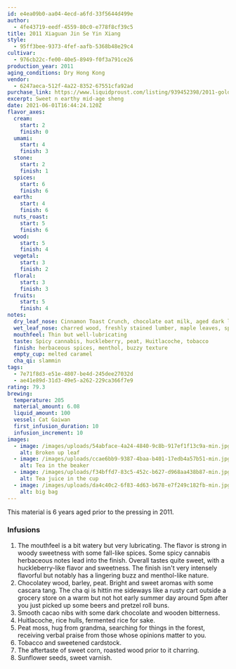 ```yaml
---
id: e4ea09b0-aa04-4ecd-a6fd-33f5644d499e
author:
  - 4fe43719-eedf-4559-80c0-e778f8cf39c5
title: 2011 Xiaguan Jin Se Yin Xiang
style:
  - 95ff3bee-9373-4fef-aafb-5368b48e29c4
cultivar:
  - 976cb22c-fe00-40e5-8949-f0f3a791ce26
production_year: 2011
aging_conditions: Dry Hong Kong
vendor:
  - 6247aeca-512f-4a22-8352-67551cfa92ad
purchase_link: https://www.liquidproust.com/listing/939452398/2011-golden-xiaguan-sampler-60g
excerpt: Sweet n earthy mid-age sheng
date: 2021-06-01T16:44:24.120Z
flavor_axes:
  cream:
    start: 2
    finish: 0
  umami:
    start: 4
    finish: 3
  stone:
    start: 2
    finish: 1
  spices:
    start: 6
    finish: 6
  earth:
    start: 4
    finish: 6
  nuts_roast:
    start: 5
    finish: 6
  wood:
    start: 5
    finish: 4
  vegetal:
    start: 3
    finish: 2
  floral:
    start: 3
    finish: 3
  fruits:
    start: 5
    finish: 4
notes:
  dry_leaf_nose: Cinnamon Toast Crunch, chocolate oat milk, aged dark lumber
  wet_leaf_nose: charred wood, freshly stained lumber, maple leaves, spicy grass
  mouthfeel: Thin but well-lubricating
  taste: Spicy cannabis, huckleberry, peat, Huitlacoche, tobacco
  finish: herbaceous spices, menthol, buzzy texture
  empty_cup: melted caramel
  cha_qi: slammin
tags:
  - 7e71f8d3-e51e-4807-be4d-245dee27032d
  - ae41e89d-31d3-49e5-a262-229ca366f7e9
rating: 79.3
brewing:
  temperature: 205
  material_amount: 6.08
  liquid_amount: 100
  vessel: Cat Gaiwan
  first_infusion_duration: 10
  infusion_increment: 10
images:
  - image: /images/uploads/54abface-4a24-4840-9c8b-917ef1f13c9a-min.jpg
    alt: Broken up leaf
  - image: /images/uploads/ccae6bb9-9387-4baa-b401-17edb4a57b51-min.jpg
    alt: Tea in the beaker
  - image: /images/uploads/f34bffd7-83c5-452c-b627-d968aa438b87-min.jpg
    alt: Tea juice in the cup
  - image: /images/uploads/da4c40c2-6f83-4d63-b678-e7f249c182fb-min.jpg
    alt: big bag
---
```

This material is 6 years aged prior to the pressing in 2011.

### Infusions

1. The mouthfeel is a bit watery but very lubricating. The flavor is strong in woody sweetness with some fall-like spices. Some spicy cannabis herbaceous notes lead into the finish. Overall tastes quite sweet, with a huckleberry-like flavor and sweetness. The finish isn't very intensely flavorful but notably has a lingering buzz and menthol-like nature.
2. Chocolatey wood, barley, peat. Bright and sweet aromas with some cascara tang. The cha qi is hittin me sideways like a rusty cart outside a grocery store on a warm but not hot early summer day around 5pm after you just picked up some beers and pretzel roll buns.
3. Smooth cacao nibs with some dark chocolate and wooden bitterness.
4. Huitlacoche, rice hulls, fermented rice for sake.
5. Peat moss, hug from grandma, searching for things in the forest, receiving verbal praise from those whose opinions matter to you.
6. Tobacco and sweetened cardstock.
7. The aftertaste of sweet corn, roasted wood prior to it charring.
8. Sunflower seeds, sweet varnish.